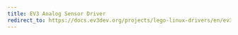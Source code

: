 ```yaml
---
title: EV3 Analog Sensor Driver
redirect_to: https://docs.ev3dev.org/projects/lego-linux-drivers/en/ev3dev-jessie/sensors.html#ev3-analog
---
```

